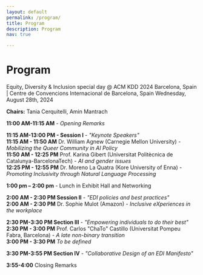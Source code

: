 ```yaml
---
layout: default
permalink: /program/
title: Program
description: Program
nav: true

---
```


<h1><b>Program</b></h1>
Equity, Diversity & Inclusion special day @ ACM KDD 2024
Barcelona, Spain | Centre de Convencions Internacional de Barcelona, Spain
Wednesday, August 28th, 2024

**Chairs:** Tania Cerquitelli, Amin Mantrach

**11:00 AM-11:15 AM** - *Opening Remarks*

**11:15 AM-13:00 PM - Session I** - *"Keynote Speakers"*<br>
**11:15 AM - 11:50 AM** Dr. William Agnew (Carnegie Mellon University) - *Mobilizing the Queer Community in AI Policy*<br>
**11:50 AM - 12:25 PM** Prof. Karina Gibert (Universitat Politècnica de Catalunya-BarcelonaTech) -  *AI and gender issues*<br>
**12:25 PM - 12:55 PM** Dr. Moreno La Quatra (Kore University of Enna) - *Promoting Inclusivity through Natural Language Processing*<br>

**1:00 pm – 2:00 pm** - Lunch in Exhibit Hall and Networking

**2:00 AM - 2:30 PM Session II** - *"EDI policies and best practices"*<br>
**2:00 AM - 2:30 PM** Dr. Sophie Mulot (Amazon) - *Inclusive eXperiences in the workplace*<br>

**2:30 PM-3:30 PM Section  III** - *"Empowering individuals to do their best"*<br>
**2:30 PM - 3:00 PM** Prof. Carlos "ChaTo" Castillo (Universitat Pompeu Fabra, Barcelona) - *A late non-binary transition*<br>
**3:00 PM - 3:30 PM** *To be defined*<br>

**3:30 PM-3:55 PM Section IV** - *"Collaborative Design of an EDI Manifesto"*<br>

**3:55-4:00** Closing Remarks